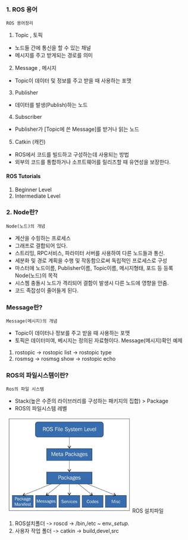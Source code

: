 ### 1. ROS 용어
    ROS 용어정리
1. Topic , 토픽
- 노드들 간에 통신을 할 수 있는 채널
- 메시지를 주고 받게되는 경로를 의미

2. Message , 메시지
- Topic이 데이터 및 정보를 주고 받을 때 사용하는 포맷

3. Publisher
- 데이터를 발생(Publish)하는 노드

4. Subscriber
- Publisher가 [Topic에 쓴 Message]를 받거나 읽는 노드

5. Catkin (캐킨)
- ROS에서 코드를 빌드하고 구성하는데 사용되는 방법
- 외부의 코드를 통합하거나 소프트웨어를 릴리즈할 때 유연성을 보장한다.

#### ROS Tutorials
1. Beginner Level
2. Intermediate Level

### 2. Node란?
    Node(노드)의 개념
- 계산을 수힝하는 프로세스
- 그래프로 결합되어 있다.
- 스트리밍, RPC서비스, 파라미터 서버를 사용하여 다른 노드들과 통신.
- 세분화 및 경로 계획을 수행 및 작동함으로써 독립적인 프로세스로 구성
- 마스터에 노드이름, Publisher이름, Topic이름, 메시지형태, 포드 등 등록
    Node(노드)의 목적
- 시스쳄 충돌시 노드가 격리되어 결함이 발생시 다른 노드에 영향을 안줌.
- 코드 족잡성이 줄어들게 된다.

### Message란?
    Message(메시지)의 개념
- Topic이 데이터나 정보를 주고 받을 때 사용하는 포맷
- 토픽은 데이터미여, 베시지는 정의된 자료형이다.
     Message(메시지)확인 예제
1. rostopic -> rostopic list -> rostopic type
2. rosmsg -> rosmsg show -> rostopic echo

### ROS의 파일시스템이란?
    Ros의 파일 시스템
- Stack(높은 수준의 라이브러리를 구성하는 패키지의 집합) > Package
- ROS의 파일시스템 레벨

![ROS 파일시스템](ROS%EC%9D%98%20%ED%8C%8C%EC%9D%BC%EC%8B%9C%EC%8A%A4%EC%B3%84%20Level.png)
     ROS 설치파일 
1. ROS설치폴더  -> roscd -> /bin,/etc ~ env.*,setup.*
2. 사용자 작업 폴더 -> catkin -> build,devel,src

